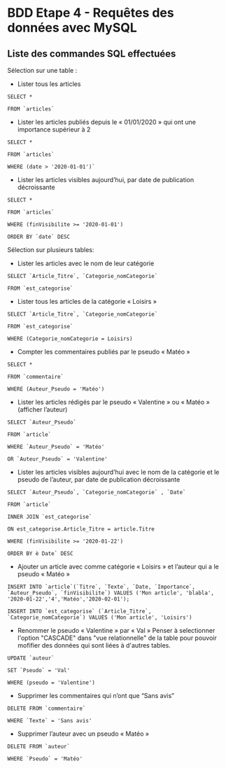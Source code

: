 # BDD Etape 4 - Requêtes des données avec MySQL

## Liste des commandes SQL effectuées

Sélection sur une table :
* Lister tous les articles

```
SELECT *

FROM `articles`
```

* Lister les articles publiés depuis le « 01/01/2020 » qui ont une importance
supérieur à 2

```
SELECT *

FROM `articles`

WHERE (date > '2020-01-01')`
```

* Lister les articles visibles aujourd’hui, par date de publication décroissante

```
SELECT *

FROM `articles`

WHERE (finVisibilite >= '2020-01-01')

ORDER BY `date` DESC
```


Sélection sur plusieurs tables:
* Lister les articles avec le nom de leur catégorie

```
SELECT `Article_Titre`, `Categorie_nomCategorie`

FROM `est_categorise`
```


* Lister tous les articles de la catégorie « Loisirs »
```
SELECT `Article_Titre`, `Categorie_nomCategorie`

FROM `est_categorise`

WHERE (Categorie_nomCategorie = Loisirs)
```



* Compter les commentaires publiés par le pseudo « Matéo »
```
SELECT *

FROM `commentaire`

WHERE (Auteur_Pseudo = 'Matéo')
```


* Lister les articles rédigés par le pseudo « Valentine » ou « Matéo » (afficher
l’auteur)

```
SELECT `Auteur_Pseudo`

FROM `article`

WHERE `Auteur_Pseudo` = 'Matéo'

OR `Auteur_Pseudo` = 'Valentine'
```



* Lister les articles visibles aujourd’hui avec le nom de la catégorie et le pseudo de
l’auteur, par date de publication décroissante

```
SELECT `Auteur_Pseudo`, `Categorie_nomCategorie` , `Date`

FROM `article`

INNER JOIN `est_categorise`

ON est_categorise.Article_Titre = article.Titre

WHERE (finVisibilite >= '2020-01-22')

ORDER BY è Date` DESC
```



* Ajouter un article avec comme catégorie « Loisirs » et l’auteur qui a le pseudo «
Matéo »

```
INSERT INTO `article`(`Titre`, `Texte`, `Date, `Importance`, `Auteur_Pseudo`, `finVisibilite`) VALUES ('Mon article', 'blabla', '2020-01-22','4','Matéo','2020-02-01');

INSERT INTO `est_categorise` (`Article_Titre`, `Categorie_nomCategorie`) VALUES ('Mon article', 'Loisirs')
```


      
* Renommer le pseudo « Valentine » par « Val »
Penser à selectionner l'option "CASCADE" dans "vue relationnelle" de la table pour pouvoir mofifier des données qui sont liées à d'autres tables.

```
UPDATE `auteur`

SET `Pseudo` = 'Val'

WHERE (pseudo = 'Valentine')
```  



* Supprimer les commentaires qui n’ont que “Sans avis”

``` 
DELETE FROM `commentaire`

WHERE `Texte` = 'Sans avis'
```

* Supprimer l’auteur avec un pseudo « Matéo »

```
DELETE FROM `auteur`

WHERE `Pseudo` = 'Matéo'
```
